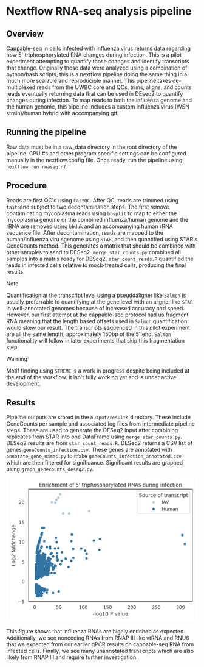# Nextflow RNA-seq analysis pipeline
## Overview
[Cappable-seq](https://www.neb.com/en-us/protocols/2018/01/19/cappable-seq-for-prokaryotic-transcription-start-site-determination) in cells infected with influenza virus returns data regarding how 5' triphosphorylated RNA changes during infection.
This is a pilot experiment attempting to quantify those changes and identify transcripts that change. Originally these data were analyzed using a combination of python/bash scripts, this is a nextflow pipeline doing the same thing in a much more scalable and reproducible manner. This pipeline takes de-multiplexed reads from the UWBC core and QCs, trims, aligns, and counts reads eventually returning data that can be used in DEseq2 to quantify changes during infection. To map reads to both the influenza genome and the human genome, this pipeline includes a custom influenza virus (WSN strain)/human hybrid with accompanying gtf.

## Running the pipeline
Raw data must be in a raw_data directory in the root directory of the pipeline. CPU #s and other program specific settings can be configured manually in the nextflow.config file. Once ready, run the pipeline using `nextflow run rnaseq.nf`.

## Procedure
Reads are first QC'd using `FastQC`. After QC, reads are trimmed using `fastp`and subject to two decontamination steps. The first remove contaminating mycoplasma reads using `bbsplit` to map to either the mycoplasma genome or the combined influenza/human genome and the rRNA are removed using `bbduk` and an accompanying human rRNA sequence file. After decontamination, reads are mapped to the human/influenza viru sgenome using `STAR`, and then quantified using STAR's GeneCounts method. This generates a matrix that should be combined with other samples to send to DESeq2. `merge_star_counts.py` combined all samples into a matrix ready for DESeq2. `star_count_reads.R` quantified the reads in infected cells relative to mock-treated cells, producing the final results.
>[!NOTE]
>Quantification at the transcript level using a pseudoaligner like `Salmon` is usually preferrable to quantifying at the gene level with an aligner like `STAR` in well-annotated genomes because of increased accuracy and speed. However, our first attempt at the cappable-seq protocol had us fragment RNA meaning that the length based offsets used in `Salmon` quantification would skew our result. The transcripts sequenced in this pilot experiment are all the same length, approximately 150bp of the 5' end. `Salmon` functionality will follow in later experiments that skip this fragmentation step.

>[!WARNING]
>Motif finding using `STREME` is a work in progress despite being included at the end of the workflow. It isn't fully working yet and is under active development.

## Results
Pipeline outputs are stored in the `output/results` directory. These include GeneCounts per sample and associated log files from intermediate pipeline steps. These are used to generate the DESeq2 input after combining replicates from STAR into one DataFrame using `merge_star_counts.py`.  DESeq2 results are from `star_count_reads.R`. DESeq2 returns a CSV list of genes `geneCounts_infection.csv`. These genes are annotated with `annotate_gene_names.py` to make `geneCounts_infection_annotated.csv` which are then filtered for significance. Significant results are graphed using `graph_genecounts_deseq2.py`.

![graph of deseq2 results](https://github.com/tdnipper/nf_rnaseq/blob/main/deseq2/-log_p_adj.png)

This figure shows that influenza RNAs are highly enriched as expected. Additionally, we see noncoding RNAs from RNAP III like vtRNA and RNU6 that we expected from our earlier qPCR results on cappable-seq RNA from infected cells. Finally, we see many unannotated transcripts which are also likely from RNAP III and require further investigation.
